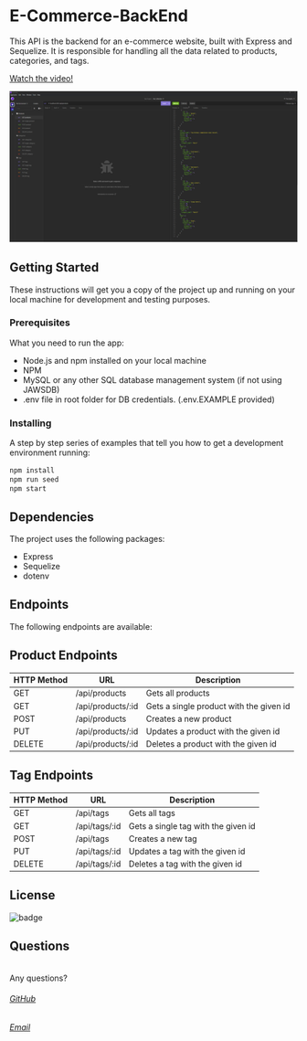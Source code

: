 # E-Commerce-BackEnd

This API is the backend for an e-commerce website, built with Express and Sequelize. It is responsible for handling all the data related to products, categories, and tags.

[Watch the video!](https://www.youtube.com/watch?v=FExG0wkIIJI)

![Screenshot](./screenshot.png)

## Getting Started

These instructions will get you a copy of the project up and running on your local machine for development and testing purposes.

### Prerequisites

What you need to run the app:

- Node.js and npm installed on your local machine
- NPM 
- MySQL or any other SQL database management system (if not using JAWSDB)
- .env file in root folder for DB credentials. (.env.EXAMPLE provided)

### Installing

A step by step series of examples that tell you how to get a development environment running:

```
npm install
npm run seed
npm start
```

## Dependencies

The project uses the following packages:

- Express
- Sequelize
- dotenv

## Endpoints
The following endpoints are available:

## Product Endpoints

HTTP Method | URL | Description
--- | --- | ---
GET | /api/products | Gets all products
GET | /api/products/:id | Gets a single product with the given id
POST | /api/products | Creates a new product
PUT | /api/products/:id | Updates a product with the given id
DELETE | /api/products/:id | Deletes a product with the given id

## Tag Endpoints

HTTP Method | URL | Description
--- | --- | ---
GET | /api/tags | Gets all tags
GET | /api/tags/:id | Gets a single tag with the given id
POST | /api/tags | Creates a new tag
PUT | /api/tags/:id | Updates a tag with the given id
DELETE | /api/tags/:id | Deletes a tag with the given id

## License
![badge](https://img.shields.io/badge/license-MIT-9cf)<br />

## Questions
<br /> 
Any questions?<br />

###### [GitHub](https://github.com/iskry)<br /> 
###### [Email](iskrydev@gmail.com)<br />

